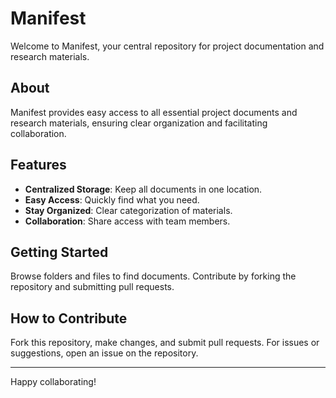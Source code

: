 # Manifest

Welcome to Manifest, your central repository for project documentation and research materials.

## About

Manifest provides easy access to all essential project documents and research materials, ensuring clear organization and facilitating collaboration.

## Features

- **Centralized Storage**: Keep all documents in one location.
- **Easy Access**: Quickly find what you need.
- **Stay Organized**: Clear categorization of materials.
- **Collaboration**: Share access with team members.

## Getting Started

Browse folders and files to find documents. Contribute by forking the repository and submitting pull requests.

## How to Contribute

Fork this repository, make changes, and submit pull requests. For issues or suggestions, open an issue on the repository.

---

Happy collaborating!
